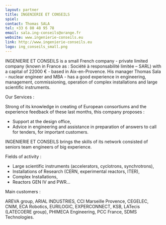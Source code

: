 ```yaml
---
layout: partner
title: INGENIERIE ET CONSEILS
spiel: 
contact: Thomas SALA
tel: +33 6 80 48 95 78
email: sala.ing-conseils@orange.fr
website: www.ingenierie-conseils.eu
link: http://www.ingenierie-conseils.eu
logo: ing_conseils_small.png
---
```


INGENIERIE ET CONSEILS is a small French company - private limited company (known in France as : Société à responsabilité limitée – SARL) with a capital of 22000 € - based in Aix-en-Provence.
His manager Thomas Sala - nuclear engineer and MBA - has a good experience in engineering, management, commissioning, operation of complex installations and large scientific instruments.

Our Services :

Strong of its knowledge in creating of European consortiums and the experience feedback of these last months, this company proposes :

*	Support at the design office,
*	Advice in engineering and assistance in preparation of answers to call for tenders, for important customers.

INGENIERIE ET CONSEILS brings the skills of its network consisted of seniors team engineers of big experience.  

Fields of activity :

*	Large scientific instruments (accelerators, cyclotrons, synchrotrons), 
*	Installations of Research (CERN, experimental reactors, ITER),
*	Complex Installations, 
*	Reactors GEN IV and PWR…

Main customers :

AREVA group, ARIAL INDUSTRIES, CCI Marseille Provence, CEGELEC, CNIM, ECA Robotics, EURILOGIC, EXPERCONNECT, KSB, LATecis (LATECOERE group), PHIMECA Engineering, PCC France, SDMS Technologies.
